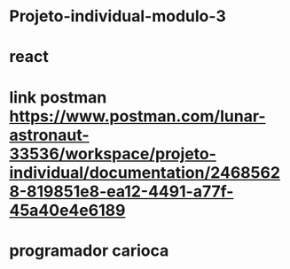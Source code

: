 # Projeto-individual-modulo-3
# react
# link postman https://www.postman.com/lunar-astronaut-33536/workspace/projeto-individual/documentation/24685628-819851e8-ea12-4491-a77f-45a40e4e6189
# programador carioca
